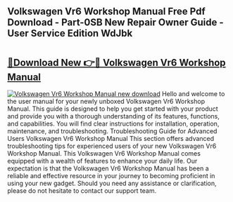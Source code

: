 ## Volkswagen Vr6 Workshop Manual Free Pdf Download - Part-0SB New Repair Owner Guide - User Service Edition WdJbk

# <h2><a href="http://bc53520.oget.top/?id=Volkswagen+Vr6+Workshop+Manual">🔗Download New 👉🔴 Volkswagen Vr6 Workshop Manual</a></h2>

[![Volkswagen Vr6 Workshop Manual new download](https://i.imgur.com/5g1atiW.png)](http://bc53520.oget.top/?id=Volkswagen+Vr6+Workshop+Manual)
Hello and welcome to the user manual for your newly unboxed Volkswagen Vr6 Workshop Manual. This guide is designed to help you get started with your product and provide you with a thorough understanding of its features, functions, and capabilities. You will find clear instructions for installation, operation, maintenance, and troubleshooting. Troubleshooting Guide for Advanced Users Volkswagen Vr6 Workshop Manual This section offers advanced troubleshooting tips for experienced users of your new Volkswagen Vr6 Workshop Manual. This Volkswagen Vr6 Workshop Manual comes equipped with a wealth of features to enhance your daily life. Our expectation is that the Volkswagen Vr6 Workshop Manual has been a reliable and effective resource in your journey to becoming proficient in using your new gadget. Should you need any assistance or clarification, please do not hesitate to contact our support team.
